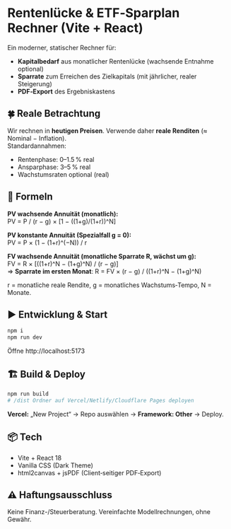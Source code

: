 # Rentenlücke & ETF‑Sparplan Rechner (Vite + React)

Ein moderner, statischer Rechner für:
- **Kapitalbedarf** aus monatlicher Rentenlücke (wachsende Entnahme optional)
- **Sparrate** zum Erreichen des Zielkapitals (mit jährlicher, realer Steigerung)
- **PDF‑Export** des Ergebniskastens

## 🍀 Reale Betrachtung
Wir rechnen in **heutigen Preisen**. Verwende daher **reale Renditen** (≈ Nominal − Inflation).  
Standardannahmen:
- Rentenphase: 0–1.5 % real
- Ansparphase: 3–5 % real
- Wachstumsraten optional (real)

## 🔢 Formeln
**PV wachsende Annuität (monatlich):**  
PV = P / (r − g) × [1 − ((1+g)/(1+r))^N]

**PV konstante Annuität (Spezialfall g = 0):**  
PV = P × (1 − (1+r)^(−N)) / r

**FV wachsende Annuität (monatliche Sparrate R, wächst um g):**  
FV = R × [((1+r)^N − (1+g)^N) / (r − g)]  
⇒ **Sparrate im ersten Monat**: R = FV × (r − g) / ((1+r)^N − (1+g)^N)

r = monatliche reale Rendite, g = monatliches Wachstums‑Tempo, N = Monate.

## ▶️ Entwicklung & Start
```bash
npm i
npm run dev
```
Öffne http://localhost:5173

## 🏗️ Build & Deploy
```bash
npm run build
# /dist Ordner auf Vercel/Netlify/Cloudflare Pages deployen
```
**Vercel:** „New Project“ → Repo auswählen → **Framework: Other** → Deploy.

## 📦 Tech
- Vite + React 18
- Vanilla CSS (Dark Theme)
- html2canvas + jsPDF (Client‑seitiger PDF‑Export)

## ⚠️ Haftungsausschluss
Keine Finanz-/Steuerberatung. Vereinfachte Modellrechnungen, ohne Gewähr.
